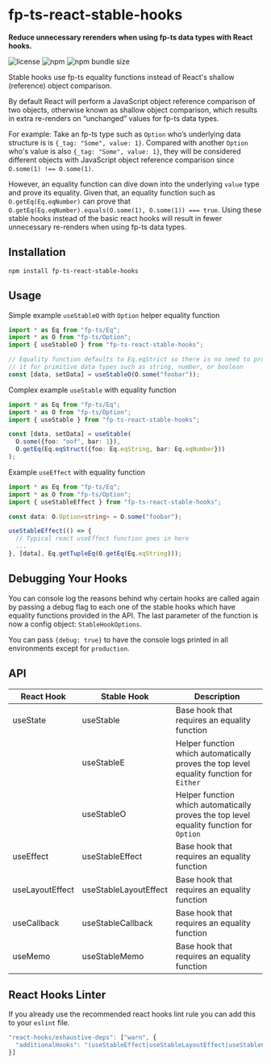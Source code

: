 # fp-ts-react-stable-hooks
**Reduce unnecessary rerenders when using fp-ts data types with React hooks.**

![license](https://img.shields.io/npm/l/fp-ts-react-stable-hooks)
![npm](https://img.shields.io/npm/v/fp-ts-react-stable-hooks)
![npm bundle size](https://img.shields.io/bundlephobia/minzip/fp-ts-react-stable-hooks)

Stable hooks use fp-ts equality functions instead of React's shallow (reference) object comparison.

By default React will perform a JavaScript object reference comparison of two objects, otherwise known as shallow object comparison, which results in extra re-renders on “unchanged” values for fp-ts data types.

For example: Take an fp-ts type such as `Option` who’s underlying data structure is is `{_tag: "Some", value: 1}`. Compared with another `Option` who's value is also `{_tag: "Some", value: 1}`, they will be considered different objects with JavaScript object reference comparison since `O.some(1) !== O.some(1)`.

However, an equality function can dive down into the underlying `value` type and prove its equality. Given that, an equality function such as `O.getEq(Eq.eqNumber)` can prove that `O.getEq(Eq.eqNumber).equals(O.some(1), O.some(1)) === true`. Using these stable hooks instead of the basic react hooks will result in fewer unnecessary re-renders when using fp-ts data types.

## Installation

```
npm install fp-ts-react-stable-hooks
```

## Usage

Simple example `useStableO` with `Option` helper equality function
```typescript
import * as Eq from "fp-ts/Eq";
import * as O from "fp-ts/Option";
import { useStableO } from "fp-ts-react-stable-hooks";

// Equality function defaults to Eq.eqStrict so there is no need to provide
// it for primitive data types such as string, number, or boolean
const [data, setData] = useStableO(O.some("foobar"));
```

Complex example `useStable` with equality function
```typescript
import * as Eq from "fp-ts/Eq";
import * as O from "fp-ts/Option";
import { useStable } from "fp-ts-react-stable-hooks";

const [data, setData] = useStable(
  O.some({foo: "oof", bar: 1}),
  O.getEq(Eq.eqStruct({foo: Eq.eqString, bar: Eq.eqNumber}))
);
```

Example `useEffect` with equality function

```typescript
import * as Eq from "fp-ts/Eq";
import * as O from "fp-ts/Option";
import { useStableEffect } from "fp-ts-react-stable-hooks";

const data: O.Option<string> = O.some("foobar");

useStableEffect(() => {
  // Typical react useEffect function goes in here
  ...
}, [data], Eq.getTupleEq(O.getEq(Eq.eqString)));
```

## Debugging Your Hooks

You can console log the reasons behind why certain hooks are called again by passing a debug flag to each one of the
stable hooks which have equality functions provided in the API. The last parameter of the function is now a config
object: `StableHookOptions`.

You can pass `{debug: true}` to have the console logs printed in all environments except for `production`.

## API

| React&nbsp;Hook | Stable&nbsp;Hook      | Description |
|-----------------|-----------------------|-------------|
| useState        | useStable             | Base hook that requires an equality function |
|                 | useStableE            | Helper function which automatically proves the top level equality function for `Either` |
|                 | useStableO            | Helper function which automatically proves the top level equality function for `Option` |
| useEffect       | useStableEffect       | Base hook that requires an equality function |
| useLayoutEffect | useStableLayoutEffect | Base hook that requires an equality function |
| useCallback     | useStableCallback     | Base hook that requires an equality function |
| useMemo         | useStableMemo         | Base hook that requires an equality function |

## React Hooks Linter
If you already use the recommended react hooks lint rule you can add this to your `eslint` file.
```typescript
"react-hooks/exhaustive-deps": ["warn", {
  "additionalHooks": "(useStableEffect|useStableLayoutEffect|useStableCallback|useStableMemo)"
}]
```

